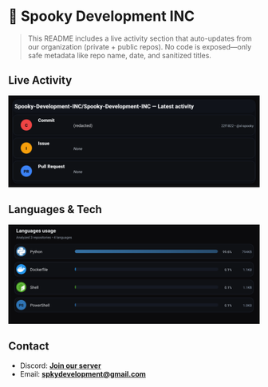 # 👻 Spooky Development INC

> This README includes a live activity section that auto-updates from our organization (private + public repos). No code is exposed—only safe metadata like repo name, date, and sanitized titles.

## Live Activity
![Repo Snapshot](./assets/repo-snapshot.svg?v=25857055b6)

## Languages & Tech
![Languages Usage](./assets/languages.svg?v=8a4e2426a0)

## Contact
- Discord: **[Join our server](https://discord.gg/XYspZgEEJb)**
- Email: **spkydevelopment@gmail.com**
